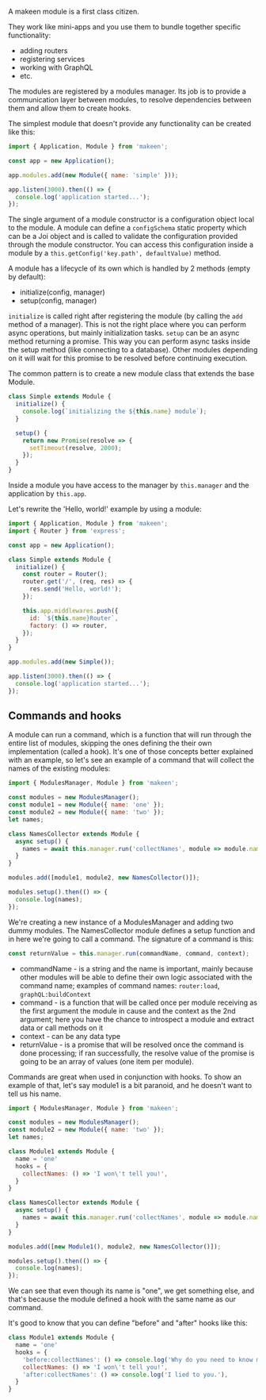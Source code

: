 A makeen module is a first class citizen.

They work like mini-apps and you use them to bundle together specific functionality:
- adding routers
- registering services
- working with GraphQL
- etc.

The modules are registered by a modules manager. Its job is to provide a communication layer between modules, to resolve dependencies between them and allow them to create hooks.

The simplest module that doesn't provide any functionality can be created like this:

```js
import { Application, Module } from 'makeen';

const app = new Application();

app.modules.add(new Module({ name: 'simple' }));

app.listen(3000).then(() => {
  console.log('application started...');
});
```

The single argument of a module constructor is a configuration object local to the module.
A module can define a `configSchema` static property which can be a Joi object and is called to validate the configuration provided through the module constructor.
You can access this configuration inside a module by a `this.getConfig('key.path', defaultValue)` method.

A module has a lifecycle of its own which is handled by 2 methods (empty by default):
- initialize(config, manager)
- setup(config, manager)

`initialize` is called right after registering the module (by calling the `add` method of a manager). This is not the right place where you can perform async operations, but mainly initialization tasks.
`setup` can be an async method returning a promise. This way you can perform async tasks inside the setup method (like connecting to a database). Other modules depending on it will wait for this promise to be resolved before continuing execution.

The common pattern is to create a new module class that extends the base Module.

```js
class Simple extends Module {
  initialize() {
    console.log(`initializing the ${this.name} module`);
  }

  setup() {
    return new Promise(resolve => {
      setTimeout(resolve, 2000);
    });
  }
}
```
Inside a module you have access to the manager by `this.manager` and the application by `this.app`.

Let's rewrite the 'Hello, world!' example by using a module:

```js
import { Application, Module } from 'makeen';
import { Router } from 'express';

const app = new Application();

class Simple extends Module {
  initialize() {
    const router = Router();
    router.get('/', (req, res) => {
      res.send('Hello, world!');
    });

    this.app.middlewares.push({
      id: `${this.name}Router`,
      factory: () => router,
    });
  }
}

app.modules.add(new Simple());

app.listen(3000).then(() => {
  console.log('application started...');
});
```

Commands and hooks
-------
A module can run a command, which is a function that will run through the entire list of modules, skipping the ones defining the their own implementation (called a hook).
It's one of those concepts better explained with an example, so let's see an example of a command that will collect the names of the existing modules:

```js
import { ModulesManager, Module } from 'makeen';

const modules = new ModulesManager();
const module1 = new Module({ name: 'one' });
const module2 = new Module({ name: 'two' });
let names;

class NamesCollector extends Module {
  async setup() {
    names = await this.manager.run('collectNames', module => module.name);
  }
}

modules.add([module1, module2, new NamesCollector()]);

modules.setup().then(() => {
  console.log(names);
});
```

We're creating a new instance of a ModulesManager and adding two dummy modules. The NamesCollector module defines a setup function and in here we're going to call a command.
The signature of a command is this:

```js
const returnValue = this.manager.run(commandName, command, context);
```

- commandName - is a string and the name is important, mainly because other modules will be able to define their own logic associated with the command name; examples of command names: `router:load`, `graphQL:buildContext`
- command - is a function that will be called once per module receiving as the first argument the module in cause and the context as the 2nd argument; here you have the chance to introspect a module and extract data or call methods on it
- context - can be any data type
- returnValue - is a promise that will be resolved once the command is done processing; if ran successfully, the resolve value of the promise is going to be an array of values (one item per module).

Commands are great when used in conjunction with hooks.
To show an example of that, let's say module1 is a bit paranoid, and he doesn't want to tell us his name.

```js
import { ModulesManager, Module } from 'makeen';

const modules = new ModulesManager();
const module2 = new Module({ name: 'two' });
let names;

class Module1 extends Module {
  name = 'one'
  hooks = {
    collectNames: () => 'I won\'t tell you!',
  }
}

class NamesCollector extends Module {
  async setup() {
    names = await this.manager.run('collectNames', module => module.name);
  }
}

modules.add([new Module1(), module2, new NamesCollector()]);

modules.setup().then(() => {
  console.log(names);
});
```

We can see that even though its name is "one", we get something else, and that's because the module defined a hook with the same name as our command.

It's good to know that you can define "before" and "after" hooks like this:

```js
class Module1 extends Module {
  name = 'one'
  hooks = {
    'before:collectNames': () => console.log('Why do you need to know my name?'),
    collectNames: () => 'I won\'t tell you!',
    'after:collectNames': () => console.log('I lied to you.'),
  }
}
```